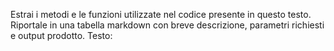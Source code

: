 Estrai i metodi e le funzioni utilizzate nel codice presente in questo testo. Riportale in una tabella markdown con breve descrizione, parametri richiesti e output prodotto.
Testo: